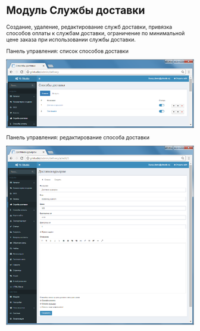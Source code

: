 Модуль Службы доставки
====================

Создание, удаление, редактирование служб доставки, привязка способов оплаты к службам доставки, ограничение по минимальной цене заказа при использовании службы доставки.

Панель управления: список способов доставки

![Список способов доставки](images/user-control-panel-delivery-list.png)

Панель управления: редактирование способа доставки

![Редактирование способа доставки](images/user-control-panel-delivery-detail.png)
